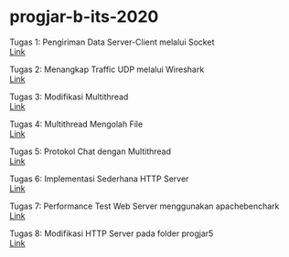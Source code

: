 # progjar-b-its-2020

Tugas 1: Pengiriman Data Server-Client melalui Socket <br>
[Link](https://github.com/ayumutiarasari98/progjar-b-its-2020/tree/master/Tugas1) <br>

Tugas 2: Menangkap Traffic UDP melalui Wireshark <br>
[Link](https://github.com/ayumutiarasari98/progjar-b-its-2020/tree/master/Tugas2) <br>

Tugas 3: Modifikasi Multithread <br>
[Link](https://github.com/ayumutiarasari98/progjar-b-its-2020/tree/master/Tugas3) <br>

Tugas 4: Multithread Mengolah File<br>
[Link](https://github.com/ayumutiarasari98/progjar-b-its-2020/tree/master/Tugas4) <br>

Tugas 5: Protokol Chat dengan Multithread<br>
[Link](https://github.com/ayumutiarasari98/progjar-b-its-2020/tree/master/Tugas5) <br>

Tugas 6: Implementasi Sederhana HTTP Server<br>
[Link](https://github.com/ayumutiarasari98/progjar-b-its-2020/tree/master/Tugas6) <br>

Tugas 7: Performance Test Web Server menggunakan apachebenchark<br>
[Link](https://github.com/ayumutiarasari98/progjar-b-its-2020/tree/master/Tugas7) <br>

Tugas 8: Modifikasi HTTP Server pada folder progjar5<br>
[Link](https://github.com/ayumutiarasari98/progjar-b-its-2020/tree/master/Tugas8) <br>
